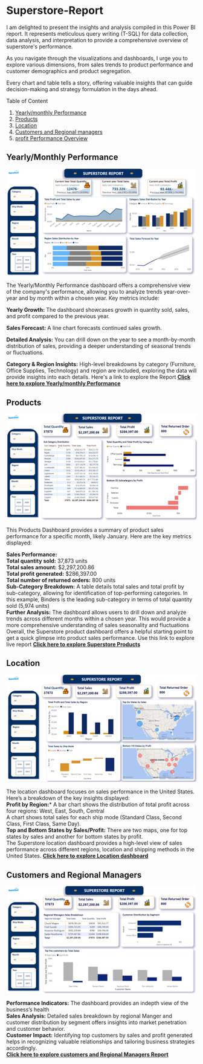 # Superstore-Report

I am delighted to present the insights and analysis compiled in this Power BI report. It represents meticulous query writing (T-SQL) for data collection, data analysis, and interpretation to provide a comprehensive overview of superstore's performance.

As you navigate through the visualizations and dashboards, I urge you to explore various dimensions, from sales trends to product performance and customer demographics and product segregation.

Every chart and table tells a story, offering valuable insights that can guide decision-making and strategy formulation in the days ahead.

Table of Content
1. [Yearly/monthly Performance](https://app.powerbi.com/view?r=eyJrIjoiY2E4MTFlYzgtZTI2Zi00OWVhLThmYzYtMmFhODcxNzc0NjZkIiwidCI6IjJiYjUyNzlmLThkMTUtNDBlNy05OWUyLTJjYzIzMTg0YzE2NiIsImMiOjh9)
2. [Products](https://app.powerbi.com/view?r=eyJrIjoiY2E4MTFlYzgtZTI2Zi00OWVhLThmYzYtMmFhODcxNzc0NjZkIiwidCI6IjJiYjUyNzlmLThkMTUtNDBlNy05OWUyLTJjYzIzMTg0YzE2NiIsImMiOjh9)
3. [Location](https://app.powerbi.com/view?r=eyJrIjoiY2E4MTFlYzgtZTI2Zi00OWVhLThmYzYtMmFhODcxNzc0NjZkIiwidCI6IjJiYjUyNzlmLThkMTUtNDBlNy05OWUyLTJjYzIzMTg0YzE2NiIsImMiOjh9)
4. [Customers and Regional managers](https://app.powerbi.com/view?r=eyJrIjoiY2E4MTFlYzgtZTI2Zi00OWVhLThmYzYtMmFhODcxNzc0NjZkIiwidCI6IjJiYjUyNzlmLThkMTUtNDBlNy05OWUyLTJjYzIzMTg0YzE2NiIsImMiOjh9)
5. [profit Performance Overview](https://app.powerbi.com/view?r=eyJrIjoiY2E4MTFlYzgtZTI2Zi00OWVhLThmYzYtMmFhODcxNzc0NjZkIiwidCI6IjJiYjUyNzlmLThkMTUtNDBlNy05OWUyLTJjYzIzMTg0YzE2NiIsImMiOjh9)

## **Yearly/Monthly Performance**

<img src="Superstore Report Images/Yearlymonthly Performance.PNG">

The Yearly/Monthly Performance dashboard offers a comprehensive view of the company's performance, allowing you to analyze trends year-over-year and by month within a chosen year. Key metrics include:

**Yearly Growth:** The dashboard showcases growth in quantity sold, sales, and profit compared to the previous year.

**Sales Forecast:** A line chart forecasts continued sales growth.

**Detailed Analysis:** You can drill down on the year to see a month-by-month distribution of sales, providing a deeper understanding of seasonal trends or fluctuations.

**Category & Region Insights:** High-level breakdowns by category (Furniture, Office Supplies, Technology) and region are included, exploring the data will provide insights into each details. Here's a link to explore the Report **[Click here to explore Yearly/monthly Performance](https://app.powerbi.com/view?r=eyJrIjoiY2E4MTFlYzgtZTI2Zi00OWVhLThmYzYtMmFhODcxNzc0NjZkIiwidCI6IjJiYjUyNzlmLThkMTUtNDBlNy05OWUyLTJjYzIzMTg0YzE2NiIsImMiOjh9)**


## **Products**

<img src="Superstore Report Images/products.PNG">

This Products Dashboard provides a summary of product sales performance for a specific month, likely January. Here are the key metrics displayed:

**Sales Performance:** <br>
**Total quantity sold:** 37,873 units <br>
**Total sales amount:** $2,297,200.86 <br>
**Total profit generated:** $286,397.00 <br>
**Total number of returned orders:** 800 units<br>
**Sub-Category Breakdown:** A table details total sales and total profit by sub-category, allowing for identification of top-performing categories. In this example, Binders is the leading sub-category in terms of total quantity sold (5,974 units) <br>
**Further Analysis:** The dashboard allows users to drill down and analyze trends across different months within a chosen year. This would provide a more comprehensive understanding of sales seasonality and fluctuations 
Overall, the Superstore product dashboard offers a helpful starting point to get a quick glimpse into product sales performance. Use this link to explore live report
 **[Click here to explore Superstore Products](https://app.powerbi.com/view?r=eyJrIjoiY2E4MTFlYzgtZTI2Zi00OWVhLThmYzYtMmFhODcxNzc0NjZkIiwidCI6IjJiYjUyNzlmLThkMTUtNDBlNy05OWUyLTJjYzIzMTg0YzE2NiIsImMiOjh9)**


 ## **Location**

<img src="Superstore Report Images/location.PNG">

The location dashboard focuses on sales performance in the United States. Here’s a breakdown of the key insights displayed:<br>
**Profit by Region:***
A bar chart shows the distribution of total profit across four regions: West, East, South, Central <br>
A chart shows total sales for each ship mode (Standard Class, Second Class, First Class, Same Day). <br>
**Top and Bottom States by Sales/Profit:**
There are two maps, one for top states by sales and another for bottom states by profit.<br>
The Superstore location dashboard provides a high-level view of sales performance across different regions, location and shipping methods in the United States. 
 **[Click here to explore Location dashboard](https://app.powerbi.com/view?r=eyJrIjoiY2E4MTFlYzgtZTI2Zi00OWVhLThmYzYtMmFhODcxNzc0NjZkIiwidCI6IjJiYjUyNzlmLThkMTUtNDBlNy05OWUyLTJjYzIzMTg0YzE2NiIsImMiOjh9)**

 ## **Customers and Regional Managers**

<img src="Superstore Report Images/customers and managers.PNG">

**Performance Indicators:** The dashboard provides an indepth view of the business’s health <br>
**Sales Analysis:** Detailed sales breakdown by regional Manger and customer distribution by segment offers insights into market penetration and customer behavior. <br>
**Customer Impact:** Identifying top customers by sales and profit generated helps in recognizing valuable relationships and tailoring business strategies accordingly. <br>
 **[Click here to explore customers and Regional Managers Report](https://app.powerbi.com/view?r=eyJrIjoiY2E4MTFlYzgtZTI2Zi00OWVhLThmYzYtMmFhODcxNzc0NjZkIiwidCI6IjJiYjUyNzlmLThkMTUtNDBlNy05OWUyLTJjYzIzMTg0YzE2NiIsImMiOjh9)**
